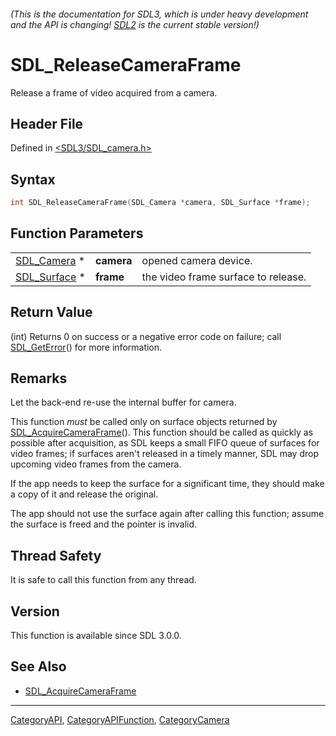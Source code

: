 ###### (This is the documentation for SDL3, which is under heavy development and the API is changing! [SDL2](https://wiki.libsdl.org/SDL2/) is the current stable version!)
# SDL_ReleaseCameraFrame

Release a frame of video acquired from a camera.

## Header File

Defined in [<SDL3/SDL_camera.h>](https://github.com/libsdl-org/SDL/blob/main/include/SDL3/SDL_camera.h)

## Syntax

```c
int SDL_ReleaseCameraFrame(SDL_Camera *camera, SDL_Surface *frame);
```

## Function Parameters

|                              |            |                                     |
| ---------------------------- | ---------- | ----------------------------------- |
| [SDL_Camera](SDL_Camera) *   | **camera** | opened camera device.               |
| [SDL_Surface](SDL_Surface) * | **frame**  | the video frame surface to release. |

## Return Value

(int) Returns 0 on success or a negative error code on failure; call
[SDL_GetError](SDL_GetError)() for more information.

## Remarks

Let the back-end re-use the internal buffer for camera.

This function _must_ be called only on surface objects returned by
[SDL_AcquireCameraFrame](SDL_AcquireCameraFrame)(). This function should be
called as quickly as possible after acquisition, as SDL keeps a small FIFO
queue of surfaces for video frames; if surfaces aren't released in a timely
manner, SDL may drop upcoming video frames from the camera.

If the app needs to keep the surface for a significant time, they should
make a copy of it and release the original.

The app should not use the surface again after calling this function;
assume the surface is freed and the pointer is invalid.

## Thread Safety

It is safe to call this function from any thread.

## Version

This function is available since SDL 3.0.0.

## See Also

- [SDL_AcquireCameraFrame](SDL_AcquireCameraFrame)

----
[CategoryAPI](CategoryAPI), [CategoryAPIFunction](CategoryAPIFunction), [CategoryCamera](CategoryCamera)

